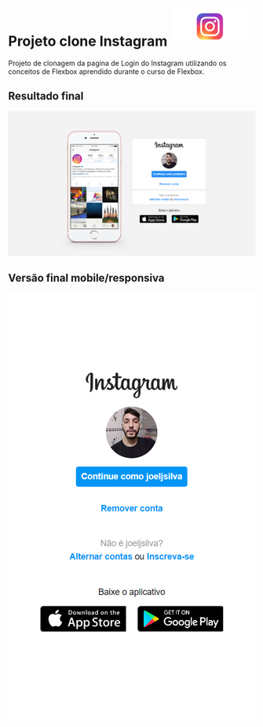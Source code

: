 # Projeto clone Instagram <img src="./img/readme/logo-instagram.svg">

<p> Projeto de clonagem da pagina de Login do Instagram utilizando os conceitos de Flexbox aprendido durante o curso de Flexbox.

## Resultado final

<img src="./img/readme/desktop.png">

## Versão final mobile/responsiva

<img src="./img/readme/mobile.png">
